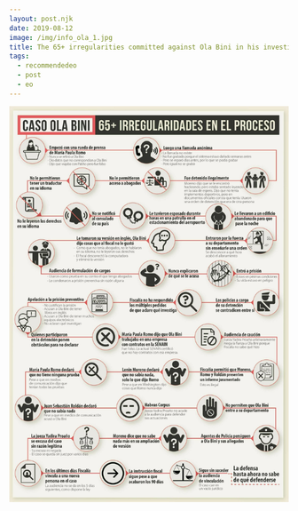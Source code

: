 ```yaml
---
layout: post.njk
date: 2019-08-12
image: /img/info_ola_1.jpg
title: The 65+ irregularities committed against Ola Bini in his investigation process
tags:
  - recommendedeo
  - post
  - eo
---
```


![65+ irregularities](/img/info_ola.jpg)
